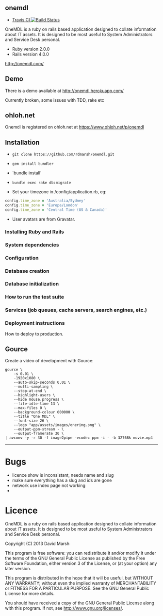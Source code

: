 ## onemdl

* [Travis CI ![Build Status](https://travis-ci.org/rdmarsh/onemdl.png?branch=master)](https://travis-ci.org/rdmarsh/onemdl)

OneMDL is a ruby on rails based application designed to collate information about IT assets. It is designed to be most useful to System Administrators and Service Desk personal.

* Ruby version 2.0.0
* Rails version 4.0.0

http://onemdl.com/

## Demo

There is a demo available at http://onemdl.herokuapp.com/

Currently broken, some issues with TDD, rake etc

## ohloh.net

Onemdl is registered on ohloh.net at https://www.ohloh.net/p/onemdl

## Installation

* `git clone https://github.com/rdmarsh/onemdl.git`
* `gem install bundler`
* `bundle install'
* `bundle exec rake db:migrate`

* Set your timezone in /config/application.rb, eg:

```ruby
config.time_zone = 'Australia/Sydney'
config.time_zone = 'Europe/London'
config.time_zone = 'Central Time (US & Canada)'
```

* User avatars are from Gravatar.

### Installing Ruby and Rails

### System dependencies

### Configuration

### Database creation

### Database initialization


### How to run the test suite

### Services (job queues, cache servers, search engines, etc.)

### Deployment instructions

How to deploy to production.

## Gource

Create a video of development with Gource:

	gource \
		-s 0.01 \
		-1920x1080 \
		--auto-skip-seconds 0.01 \
		--multi-sampling \
		--stop-at-end \
		--highlight-users \
		--hide mouse,progress \
		--file-idle-time 13 \
		--max-files 0 \
		--background-colour 000000 \
		--title "One MDL" \
		--font-size 26 \
		--logo "app/assets/images/onering.png" \
		--output-ppm-stream - \
		--output-framerate 30 \
	| avconv -y -r 30 -f image2pipe -vcodec ppm -i - -b 32768k movie.mp4
	
----

# Bugs

* licence show is inconsistant, needs name and slug
* make sure everything has a slug and ids are gone
* network use index page not working
* 

# Licence

OneMDL is a ruby on rails based application designed to collate information
about IT assets. It is designed to be most useful to System Administrators
and Service Desk personal.

Copyright (C) 2013 David Marsh

This program is free software: you can redistribute it and/or modify
it under the terms of the GNU General Public License as published by
the Free Software Foundation, either version 3 of the License, or
(at your option) any later version.

This program is distributed in the hope that it will be useful,
but WITHOUT ANY WARRANTY; without even the implied warranty of
MERCHANTABILITY or FITNESS FOR A PARTICULAR PURPOSE.  See the
GNU General Public License for more details.

You should have received a copy of the GNU General Public License
along with this program.  If not, see <http://www.gnu.org/licenses/>.
